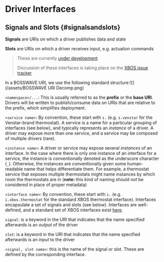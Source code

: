 # Driver Interfaces

## Signals and Slots {#signalsandslots}

**Signals** are URIs on which a driver publishes data and state

**Slots** are URIs on which a driver receives input, e.g. actuation commands

> These are currently [under development](https://github.com/SoftwareDefinedBuildings/XBOS/tree/master/interfaces)
>
> Discussion of these interfaces is taking place on the [XBOS issue tracker](https://github.com/SoftwareDefinedBuildings/XBOS/issues/1)

In a BOSSWAVE URI, we use the following standard structure:![](/assets/BOSSWAVE URI Decomp.png)

`<namespace>/...`:  This is usually referred to as the **prefix** or the **base URI**. Drivers will be written to publish/consume data on URIs that are relative to the prefix, which simplifies deployment.

`<service name>`: By convention, these start with `s.` \(e.g. `s.venstar` for the Venstar-brand thermostat\). A service is a name for a particular grouping of interfaces \(see below\), and typically represents an _instance_ of a driver. A driver may expose more than one service, and a service may be composed of multiple drivers \(rare\).

`<instance name>`: A driver or service may expose several _instances_ of an interface. In the case where there is only one instance of an interface for a service, the instance is conventionally denoted as the underscore character \(`_`\). Otherwise, the instances are conventionally given some human-readable name that helps differentiate them. For example, a thermostat service that exposes multiple thermostats might name instances by which room the thermostats are in \(**note:** this kind of naming should _not_ be considered in place of proper metadata\)

`<interface name>`: By convention, these start with `i.` \(e.g. `i.xbos.thermostat` for the standard XBOS thermostat interface\). Interfaces encapsulate a set of signals and slots \(see below\). Interfaces are well-defined, and a standard set of XBOS interfaces exist [here](https://docs.xbos.io/driver_interfaces.html).

`signal`: is a keyword in the URI that indicates that the name specified afterwards is an _output_ of the driver

`slot`: is a keyword in the URI that indicates that the name specified afterwards is an _input_ to the driver

`<signal, slot name>`: this is the name of the signal or slot. These are defined by the corresponding interface.

